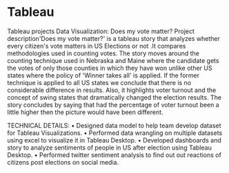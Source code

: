 # Tableau
Tableau projects
Data Visualization: Does my vote matter?
Project description'Does my vote matter?' is a tableau story that analyzes whether every citizen's vote matters in US Elections or not .It compares methodologies used in counting votes. The story moves around the counting technique used in Nebraska and Maine where the candidate gets the votes of only those counties in which they have won unlike other US states where the policy of 'Winner takes all' is applied. If the former technique is applied to all US states we conclude that there is no considerable difference in results. Also, it highlights voter turnout and the concept of swing states that dramatically changed the election results. The story concludes by saying that had the percentage of voter turnout been a little higher then the picture would have been different.

TECHNICAL DETAILS:
•	Designed data model to help team develop dataset for Tableau Visualizations.
•	Performed data wrangling on multiple datasets using excel to visualize it in Tableau Desktop.
•	Developed dashboards and story to analyze sentiments of people in US after election using Tableau Desktop.
•	Performed twitter sentiment analysis to find out out reactions of citizens post elections on social media.

